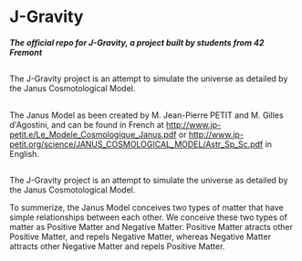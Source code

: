 # J-Gravity
##### The official repo for J-Gravity, a project built by students from 42 Fremont

##
##
The J-Gravity project is an attempt to simulate the universe as detailed by the Janus Cosmotological Model.

##
##
The Janus Model as been created by M. Jean-Pierre PETIT and M. Gilles d'Agostini, and can be found in French at http://www.jp-petit.e/Le_Modele_Cosmologique_Janus.pdf or http://www.jp-petit.org/science/JANUS_COSMOLOGICAL_MODEL/Astr_Sp_Sc.pdf in English.

##
##
The J-Gravity project is an attempt to simulate the universe as detailed by the Janus Cosmotological Model.

To summerize, the Janus Model conceives two types of matter that have simple relationships between each other. We conceive these two types of matter as Positive Matter and Negative Matter. Positive Matter atracts other Positive Matter, and repels Negative Matter, whereas Negative Matter attracts other Negative Matter and repels Positive Matter.

